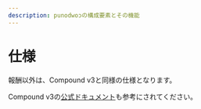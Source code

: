 ```yaml
---
description: punodwoɔの構成要素とその機能
---
```


# 仕様

報酬以外は、Compound v3と同様の仕様となります。

Compound v3の[公式ドキュメント](https://docs.compound.finance/)も参考にされてください。

